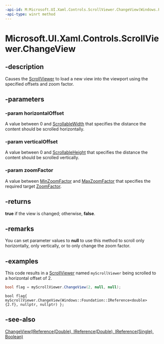 ```yaml
---
-api-id: M:Microsoft.UI.Xaml.Controls.ScrollViewer.ChangeView(Windows.Foundation.IReference{System.Double},Windows.Foundation.IReference{System.Double},Windows.Foundation.IReference{System.Single})
-api-type: winrt method
---
```


<!-- Method syntax
public bool ChangeView(Windows.Foundation.IReference<System.Double> horizontalOffset, Windows.Foundation.IReference<System.Double> verticalOffset, Windows.Foundation.IReference<System.Single> zoomFactor)
-->

# Microsoft.UI.Xaml.Controls.ScrollViewer.ChangeView

## -description
Causes the [ScrollViewer](scrollviewer.md) to load a new view into the viewport using the specified offsets and zoom factor.

## -parameters
### -param horizontalOffset
A value between 0 and [ScrollableWidth](scrollviewer_scrollablewidth.md) that specifies the distance the content should be scrolled horizontally.

### -param verticalOffset
A value between 0 and [ScrollableHeight](scrollviewer_scrollableheight.md) that specifies the distance the content should be scrolled vertically.

### -param zoomFactor
A value between [MinZoomFactor](scrollviewer_minzoomfactor.md) and [MaxZoomFactor](scrollviewer_maxzoomfactor.md) that specifies the required target [ZoomFactor](scrollviewer_maxzoomfactor.md).

## -returns
**true** if the view is changed; otherwise, **false**.

## -remarks
You can set parameter values to **null** to use this method to scroll only horizontally, only vertically, or to only change the zoom factor.

## -examples
This code results in a [ScrollViewer](scrollviewer.md) named `myScrollViewer` being scrolled to a horizontal offset of 2.

```csharp
bool flag = myScrollViewer.ChangeView(2, null, null); 
```

```cppwinrt
bool flag{ myScrollViewer.ChangeView(Windows::Foundation::IReference<double>{2.f}, nullptr, nullptr) };
```

## -see-also
[ChangeView(IReference(Double), IReference(Double), IReference(Single), Boolean)](scrollviewer_changeview_579623452.md)
